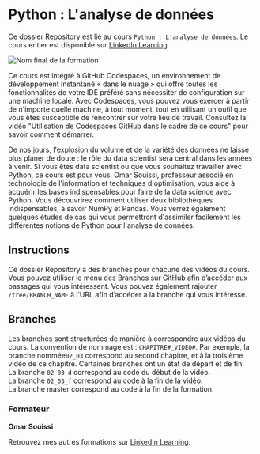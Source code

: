 # Python : L'analyse de données

Ce dossier Repository est lié au cours `Python : L'analyse de données`. Le cours entier est disponible sur [LinkedIn Learning][lil-course-url].

![Nom final de la formation][lil-thumbnail-url] 

Ce cours est intégré à GitHub Codespaces, un environnement de développement instantané « dans le nuage » qui offre toutes les fonctionnalités de votre IDE préféré sans nécessiter de configuration sur une machine locale. Avec Codespaces, vous pouvez vous exercer à partir de n'importe quelle machine, à tout moment, tout en utilisant un outil que vous êtes susceptible de rencontrer sur votre lieu de travail. Consultez la vidéo "Utilisation de Codespaces GitHub dans le cadre de ce cours" pour savoir comment démarrer.    

De nos jours, l'explosion du volume et de la variété des données ne laisse plus planer de doute : le rôle du data scientist sera central dans les années à venir. Si vous êtes data scientist ou que vous souhaitez travailler avec Python, ce cours est pour vous. Omar Souissi, professeur associé en technologie de l'information et techniques d'optimisation, vous aide à acquérir les bases indispensables pour faire de la data science avec Python. Vous découvrirez comment utiliser deux bibliothèques indispensables, à savoir NumPy et Pandas. Vous verrez également quelques études de cas qui vous permettront d'assimiler facilement les différentes notions de Python pour l'analyse de données.

## Instructions

Ce dossier Repository a des branches pour chacune des vidéos du cours. Vous pouvez utiliser le menu des Branches sur GitHub afin d’accéder aux passages qui vous intéressent. Vous pouvez également rajouter `/tree/BRANCH_NAME` à l’URL afin d’accéder à la branche qui vous intéresse. 

## Branches

Les branches sont structurées de manière à correspondre aux vidéos du cours. La convention de nommage est : `CHAPITRE#_VIDEO#`. Par exemple, la branche nommée`02_03` correspond au second chapitre, et à la troisième vidéo de ce chapitre. Certaines branches ont un état de départ et de fin.  
La branche `02_03_d` correspond au code du début de la vidéo.  
La branche `02_03_f` correspond au code à la fin de la vidéo.  
La branche master correspond au code à la fin de la formation. 


### Formateur

**Omar Souissi** 

 Retrouvez mes autres formations sur [LinkedIn Learning][lil-URL-trainer].

[0]: # (Replace these placeholder URLs with actual course URLs)
[lil-course-url]: https://www.linkedin.com/learning/python-l-analyse-de-donnees
[lil-thumbnail-url]: https://media.licdn.com/dms/image/v2/D4D0DAQH75Yk3eWOFNA/learning-public-crop_675_1200/learning-public-crop_675_1200/0/1725352513892?e=2147483647&v=beta&t=My23RvqGaKa6AorbLjZaC6D_LfVQLLMcJnGTo0WW4Qk
[lil-URL-trainer]: https://www.linkedin.com/learning/instructors/omar-souissi

[1]: # (End of FR-Instruction ###############################################################################################)

